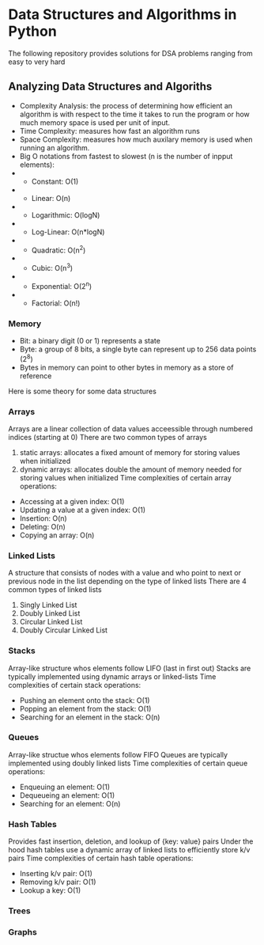 # Data Structures and Algorithms in Python
The following repository provides solutions for DSA problems ranging from easy to very hard

## Analyzing Data Structures and Algoriths
* Complexity Analysis: the process of determining how efficient an algorithm is with respect to the time it takes to run the program or how much memory space is used per unit of input.
* Time Complexity: measures how fast an algorithm runs 
* Space Complexity: measures how much auxilary memory is used when running an algorithm.
* Big O notations from fastest to slowest (n is the number of inpput elements):
* * Constant: O(1)
* * Linear: O(n)
* * Logarithmic: O(logN)
* * Log-Linear: O(n*logN)
* * Quadratic: O(n<sup>2</sup>)
* * Cubic: O(n<sup>3</sup>)
* * Exponential: O(2<sup>n</sup>)
* * Factorial: O(n!)

### Memory
* Bit: a binary digit (0 or 1) represents a state
* Byte: a group of 8 bits, a single byte can represent up to 256 data points (2<sup>8</sup>)
* Bytes in memory can point to other bytes in memory as a store of reference

Here is some theory for some data structures
### Arrays
Arrays are a linear collection of data values acceessible through numbered indices (starting at 0)
There are two common types of arrays
1. static arrays: allocates a fixed amount of memory for storing values when initialized
2. dynamic arrays: allocates double the amount of memory needed for storing values when initialized
Time complexities of certain array operations:
* Accessing at a given index: O(1)
* Updating a value at a given index: O(1)
* Insertion: O(n)
* Deleting: O(n)
* Copying an array: O(n)


### Linked Lists
A structure that consists of nodes with a value and who point to next or previous node in the list depending on the type of linked lists
There are 4 common types of linked lists
1. Singly Linked List
2. Doubly Linked List
3. Circular Linked List
4. Doubly Circular Linked List

### Stacks
Array-like structure whos elements follow LIFO (last in first out)
Stacks are typically implemented using dynamic arrays or linked-lists
Time complexities of certain stack operations:
* Pushing an element onto the stack: O(1)
* Popping an element from the stack: O(1)
* Searching for an element in the stack: O(n)

### Queues
Array-like structue whos elements follow FIFO
Queues are typically implemented using doubly linked lists
Time complexities of certain queue operations:
* Enqueuing an element: O(1)
* Dequeueing an element: O(1)
* Searching for an element: O(n)

### Hash Tables
Provides fast insertion, deletion, and lookup of {key: value} pairs
Under the hood hash tables use a dynamic array of linked lists to efficiently store k/v pairs
Time complexities of certain hash table operations:
* Inserting k/v pair: O(1)
* Removing k/v pair: O(1)
* Lookup a key: O(1)

### Trees

### Graphs

